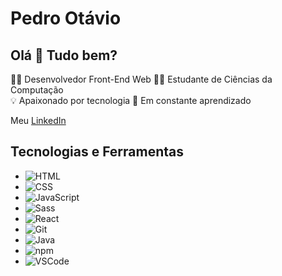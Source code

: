 # Pedro Otávio

## Olá 👋 Tudo bem?

👨‍💻 Desenvolvedor Front-End Web 
👨‍🎓 Estudante de Ciências da Computação  
💡 Apaixonado por tecnologia
🌱 Em constante aprendizado

Meu [LinkedIn](https://www.linkedin.com/in/pedro-otavio-bezerra/)

## Tecnologias e Ferramentas
- ![HTML](https://img.shields.io/badge/-HTML-orange?style=flat-square&logo=html5&logoColor=white) 
- ![CSS](https://img.shields.io/badge/-CSS-blue?style=flat-square&logo=css3&logoColor=white) 
- ![JavaScript](https://img.shields.io/badge/-JavaScript-yellow?style=flat-square&logo=javascript&logoColor=white) 
- ![Sass](https://img.shields.io/badge/-Sass-pink?style=flat-square&logo=sass&logoColor=white) 
- ![React](https://img.shields.io/badge/-React-blue?style=flat-square&logo=react&logoColor=white) 
- ![Git](https://img.shields.io/badge/-Git-orange?style=flat-square&logo=git&logoColor=white) 
- ![Java](https://img.shields.io/badge/-Java-red?style=flat-square&logo=java&logoColor=white) 
- ![npm](https://img.shields.io/badge/-npm-red?style=flat-square&logo=npm&logoColor=white) 
- ![VSCode](https://img.shields.io/badge/-VSCode-blueviolet?style=flat-square&logo=visual-studio-code&logoColor=white)

